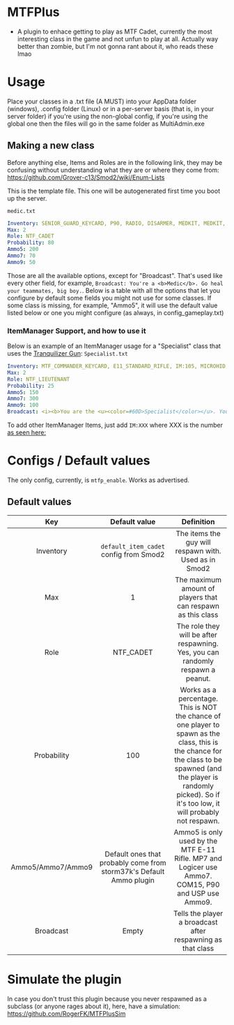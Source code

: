 # MTFPlus
* A plugin to enhace getting to play as MTF Cadet, currently the most interesting class in the game and not unfun to play at all. Actually way better than zombie, but I'm not gonna rant about it, who reads these lmao

# Usage

Place your classes in a .txt file (A MUST) into your AppData folder (windows), .config folder (Linux) or in a per-server basis (that is, in your server folder) if you're using the non-global config, if you're using the global one then the files will go in the same folder as MultiAdmin.exe

## Making a new class

Before anything else, Items and Roles are in the following link, they may be confusing without understanding what they are or where they come from: https://github.com/Grover-c13/Smod2/wiki/Enum-Lists

This is the template file. This one will be autogenerated first time you boot up the server.

`medic.txt`
```yaml
Inventory: SENIOR_GUARD_KEYCARD, P90, RADIO, DISARMER, MEDKIT, MEDKIT, MEDKIT, MEDKIT
Max: 2
Role: NTF_CADET
Probability: 80
Ammo5: 200
Ammo7: 70
Ammo9: 50
```
Those are all the available options, except for "Broadcast". That's used like every other field, for example, `Broadcast: You're a <b>Medic</b>. Go heal your teammates, big boy.`. Below is a table with all the options that let you configure by default some fields you might not use for some classes. If some class is missing, for example, "Ammo5", it will use the default value listed below or one you might configure (as always, in config_gameplay.txt)

### ItemManager Support, and how to use it
Below is an example of an ItemManager usage for a "Specialist" class that uses the [Tranquilizer Gun](https://github.com/NeonWizard/SCP-TranquilizerGun/):
`Specialist.txt`
```yaml
Inventory: MTF_COMMANDER_KEYCARD, E11_STANDARD_RIFLE, IM:105, MICROHID, RADIO, DISARMER, MEDKIT, WEAPON_MANAGER_TABLET
Max: 2
Role: NTF_LIEUTENANT
Probability: 25
Ammo5: 150
Ammo7: 300
Ammo9: 100
Broadcast: <i><b>You are the <u><color=#60D>Specialist</color></u>. Your task is to eliminate SCP threats.</b></i>
```

To add other ItemManager Items, just add `IM:XXX` where XXX is the number [as seen here:](https://github.com/Androxanik/ItemManager/wiki/Reserved-Psuedo-IDs)

# Configs / Default values
The only config, currently, is `mtfp_enable`. Works as advertised.

## Default values
| Key | Default value | Definition |
|:-----------------:|:-------------------------------------------------------------------:|:------------------------------------------------------------------------------------------------------------------------------------------------------------------------------------------------------------------------:
| Inventory | `default_item_cadet` config from Smod2 | The items the guy will respawn with. Used as in Smod2 |
| Max | 1 | The maximum amount of players that can respawn as this class |
| Role | NTF_CADET | The role they will be after respawning. Yes, you can randomly respawn a peanut. |
| Probability | 100 | Works as a percentage. This is NOT the chance of one player to spawn as the class, this is the chance for the class to be spawned (and the player is randomly picked). So if it's too low, it will probably not respawn. |
| Ammo5/Ammo7/Ammo9 | Default ones that probably come from storm37k's Default Ammo plugin | Ammo5 is only used by the MTF E-11 Rifle. MP7 and Logicer use Ammo7.  COM15, P90 and USP use Ammo9. |
| Broadcast | Empty | Tells the player a broadcast after respawning as that class |

# Simulate the plugin

In case you don't trust this plugin because you never respawned as a subclass (or anyone rages about it), here, have a simulation: https://github.com/RogerFK/MTFPlusSim
